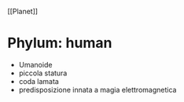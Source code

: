 [[Planet]]

# Phylum: human

- Umanoide
- piccola statura
- coda lamata
- predisposizione innata a magia elettromagnetica